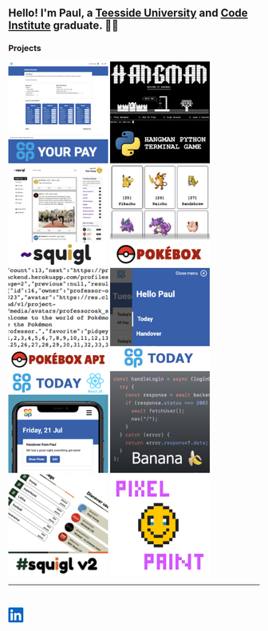 ## Hello! I'm Paul, a [Teesside University](https://www.tees.ac.uk) and [Code Institute](https://codeinstitute.net/global/) graduate. 👋🏻

### Projects

<a href="https://github.com/paulio11/P2-Co-op-Your-Pay"><img src="assets/p2image.png" width="200"/></a>
<a href="https://github.com/paulio11/P3-Hangman-Python-Terminal-Game"><img src="assets/p3image.png" width="200"/></a>
<a href="https://github.com/paulio11/P4-Squigl-Twitter-Clone"><img src="assets/p4image.png" width="200"/></a>
<a href="https://github.com/paulio11/P5-Pokebox"><img src="assets/p5image.png" width="200"/></a>
<a href="https://github.com/paulio11/P5-Pokebox-API"><img src="assets/apiimage.png" width="200"/></a>
<a href="https://github.com/paulio11/Co-op-Today"><img src="assets/todayimage.png" width="200"/></a>
<a href="https://github.com/paulio11/Co-op-Today-React"><img src="assets/todayreactimage.png" width="200"/></a>
<a href="https://github.com/paulio11/banana"><img src="assets/bananaimage.png" width="200"/></a>
<a href="https://github.com/paulio11/squigl-react"><img src="assets/squiglv2image.png" width="200"/></a>
<a href="https://github.com/paulio11/pixel-paint"><img src="assets/pixelpaintimage.png" width="200"/></a>

<hr />

<br>

<a href="https://www.linkedin.com/in/paulio11/" target="_blank"><img src="assets/linkedin.svg" width="30"/></a>

<!--
**paulio11/paulio11** is a ✨ _special_ ✨ repository because its `README.md` (this file) appears on your GitHub profile.

Here are some ideas to get you started:

- 🔭 I’m currently working on ...
- 🌱 I’m currently learning ...
- 👯 I’m looking to collaborate on ...
- 🤔 I’m looking for help with ...
- 💬 Ask me about ...
- 📫 How to reach me: ...
- 😄 Pronouns: ...
- ⚡ Fun fact: ...
-->
